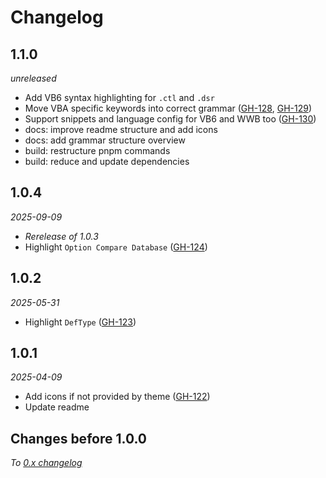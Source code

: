 # Changelog
## 1.1.0
_unreleased_

- Add VB6 syntax highlighting for `.ctl` and `.dsr`
- Move VBA specific keywords into correct grammar ([GH-128][gh-128], [GH-129][gh-129])
- Support snippets and language config for VB6 and WWB too ([GH-130][gh-130])
- docs: improve readme structure and add icons
- docs: add grammar structure overview
- build: restructure pnpm commands
- build: reduce and update dependencies


## 1.0.4
_2025-09-09_
- _Rerelease of 1.0.3_
- Highlight `Option Compare Database` ([GH-124](https://github.com/serkonda7/vscode-vba/pull/124))


## 1.0.2
_2025-05-31_
- Highlight `DefType` ([GH-123](https://github.com/serkonda7/vscode-vba/pull/123))


## 1.0.1
_2025-04-09_
- Add icons if not provided by theme ([GH-122](https://github.com/serkonda7/vscode-vba/pull/122))
- Update readme


## Changes before 1.0.0
_To [0.x changelog](docs/changelog_v0.md)_

<!-- links -->
[gh-130]: https://github.com/serkonda7/vscode-vba/pull/130
[gh-129]: https://github.com/serkonda7/vscode-vba/pull/129
[gh-128]: https://github.com/serkonda7/vscode-vba/pull/128
